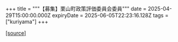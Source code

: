 +++
title = """【募集】栗山町政策評価委員会委員"""
date = 2025-04-29T15:00:00.000Z
expiryDate = 2025-06-05T22:23:16.128Z
tags = ["kuriyama"]
+++


[[source]](https://www.town.kuriyama.hokkaido.jp/soshiki/31/12149.html)
